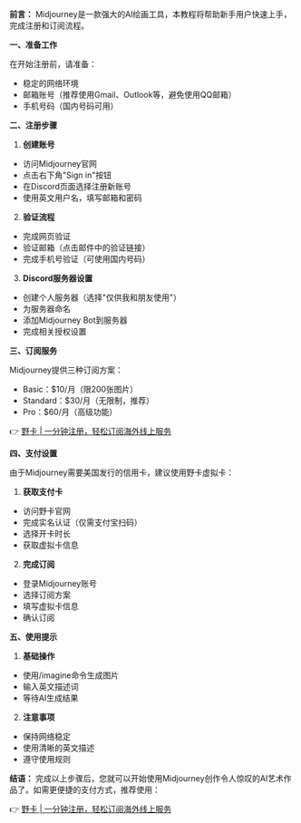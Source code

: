 **前言：**
Midjourney是一款强大的AI绘画工具，本教程将帮助新手用户快速上手，完成注册和订阅流程。

**一、准备工作**

在开始注册前，请准备：
- 稳定的网络环境
- 邮箱账号（推荐使用Gmail、Outlook等，避免使用QQ邮箱）
- 手机号码（国内号码可用）

**二、注册步骤**

1. **创建账号**
- 访问Midjourney官网
- 点击右下角"Sign in"按钮
- 在Discord页面选择注册新账号
- 使用英文用户名，填写邮箱和密码

2. **验证流程**
- 完成网页验证
- 验证邮箱（点击邮件中的验证链接）
- 完成手机号验证（可使用国内号码）

3. **Discord服务器设置**
- 创建个人服务器（选择"仅供我和朋友使用"）
- 为服务器命名
- 添加Midjourney Bot到服务器
- 完成相关授权设置

**三、订阅服务**

Midjourney提供三种订阅方案：
- Basic：$10/月（限200张图片）
- Standard：$30/月（无限制，推荐）
- Pro：$60/月（高级功能）

👉 [野卡 | 一分钟注册，轻松订阅海外线上服务](https://bit.ly/bewildcard)

**四、支付设置**

由于Midjourney需要美国发行的信用卡，建议使用野卡虚拟卡：

1. **获取支付卡**
- 访问野卡官网
- 完成实名认证（仅需支付宝扫码）
- 选择开卡时长
- 获取虚拟卡信息

2. **完成订阅**
- 登录Midjourney账号
- 选择订阅方案
- 填写虚拟卡信息
- 确认订阅

**五、使用提示**

1. **基础操作**
- 使用/imagine命令生成图片
- 输入英文描述词
- 等待AI生成结果

2. **注意事项**
- 保持网络稳定
- 使用清晰的英文描述
- 遵守使用规则

**结语：**
完成以上步骤后，您就可以开始使用Midjourney创作令人惊叹的AI艺术作品了。如需更便捷的支付方式，推荐使用：

👉 [野卡 | 一分钟注册，轻松订阅海外线上服务](https://bit.ly/bewildcard)
